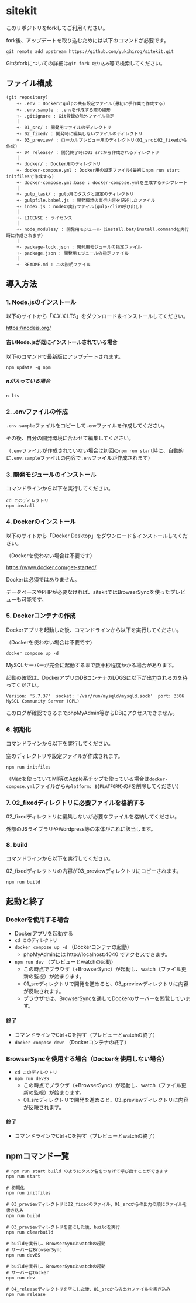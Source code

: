# sitekit

このリポジトリをforkしてご利用ください。

fork後、アップデートを取り込むためには以下のコマンドが必要です。

    git remote add upstream https://github.com/yukihirog/sitekit.git

Gitのforkについての詳細は`git fork 取り込み`等で検索してください。


## ファイル構成

    (git repository)
        +- .env : Dockerとgulpの共有設定ファイル(最初に手作業で作成する)
        +- .env.sample : .envを作成する際の雛形
        +- .gitignore : Git登録の除外ファイル指定
        |
        +- 01_src/ : 開発用ファイルのディレクトリ
        +- 02_fixed/ : 開発時に編集しないファイルのディレクトリ
        +- 03_preview/ : ローカルプレビュー用のディレクトリ(01_srcと02_fixedから作成)
        +- 04_release/ : 開発終了時に01_srcから作成されるディレクトリ
        |
        +- docker/ : Docker用のディレクトリ
        +- docker-compose.yml : Docker用の設定ファイル(最初にnpm run start initfilesで作成する)
        +- docker-compose.yml.base : docker-compose.ymlを生成するテンプレート
        |
        +- gulp_task/ : gulp用のタスクと設定のディレクトリ
        +- gulpfile.babel.js : 開発環境の実行内容を記述したファイル
        +- index.js : nodeの実行ファイル(gulp-cliの呼び出し)
        |
        +- LICENSE : ライセンス
        |
        +- node_modules/ : 開発用モジュール（install.bat/install.commandを実行時に作成されます）
        |
        +- package-lock.json : 開発用モジュールの指定ファイル
        +- package.json : 開発用モジュールの指定ファイル
        |
        +- README.md : この説明ファイル


## 導入方法

### 1. Node.jsのインストール

以下のサイトから「X.X.X LTS」をダウンロード＆インストールしてください。

https://nodejs.org/


#### 古いNode.jsが既にインストールされている場合

以下のコマンドで最新版にアップデートされます。

```
npm update -g npm
```

##### nが入っている場合

```
n lts
```


### 2. .envファイルの作成

`.env.sample`ファイルをコピーして`.env`ファイルを作成してください。

その後、自分の開発環境に合わせて編集してください。

（`.env`ファイルが作成されていない場合は初回の`npm run start`時に、自動的に`.env.sample`ファイルの内容で`.env`ファイルが作成されます）


### 3. 開発モジュールのインストール

コマンドラインから以下を実行してください。

    cd このディレクトリ
    npm install


### 4. Dockerのインストール

以下のサイトから「Docker Desktop」をダウンロード＆インストールしてください。

（Dockerを使わない場合は不要です）

https://www.docker.com/get-started/

Dockerは必須ではありません。

データベースやPHPが必要なければ、sitekitではBrowserSyncを使ったプレビューも可能です。


### 5. Dockerコンテナの作成

Dockerアプリを起動した後、コマンドラインから以下を実行してください。

（Dockerを使わない場合は不要です）

    docker compose up -d

MySQLサーバーが完全に起動するまで数十秒程度かかる場合があります。

起動の確認は、DockerアプリのDBコンテナのLOGSに以下が出力されるのを待ってください。

    Version: '5.7.37'  socket: '/var/run/mysqld/mysqld.sock'  port: 3306  MySQL Community Server (GPL)

このログが確認できるまでphpMyAdmin等からDBにアクセスできません。


### 6. 初期化

コマンドラインから以下を実行してください。

空のディレクトリや設定ファイルが作成されます。

    npm run initfiles

（Macを使っていてM1等のApple系チップを使っている場合は`docker-compose.yml`ファイルから`#platform: ${PLATFORM}`の`#`を削除してください）


### 7. 02_fixedディレクトリに必要ファイルを格納する

02_fixedディレクトリに編集しないが必要なファイルを格納してください。

外部のJSライブラリやWordpress等の本体がこれに該当します。


### 8. build

コマンドラインから以下を実行してください。

02_fixedディレクトリの内容が03_previewディレクトリにコピーされます。

    npm run build


## 起動と終了

### Dockerを使用する場合

 + Dockerアプリを起動する
 + `cd このディレクトリ`
 + `docker compose up -d` （Dockerコンテナの起動）
   * phpMyAdminには http://localhost:4040 でアクセスできます。
 + `npm run dev` （プレビューとwatchの起動）
   * この時点でブラウザ（+BrowserSync）が起動し、watch（ファイル更新の監視）が始まります。
   * 01_srcディレクトリで開発を進めると、03_previewディレクトリに内容が反映されます。
   * ブラウザでは、BrowserSyncを通してDockerのサーバーを閲覧しています。

#### 終了

 + コマンドラインでCtrl+Cを押す（プレビューとwatchの終了）
 + `docker compose down` （Dockerコンテナの終了）

### BrowserSyncを使用する場合（Dockerを使用しない場合）

 + `cd このディレクトリ`
 + `npm run devBS`
   * この時点でブラウザ（+BrowserSync）が起動し、watch（ファイル更新の監視）が始まります。
   * 01_srcディレクトリで開発を進めると、03_previewディレクトリに内容が反映されます。

#### 終了

 + コマンドラインでCtrl+Cを押す（プレビューとwatchの終了）


## npmコマンド一覧

    # npm run start build のようにタスク名をつなげて呼び出すことができます
    npm run start

    # 初期化
    npm run initfiles

    # 03_previewディレクトリに02_fixedのファイル、01_srcからの出力の順にファイルを書き込み
    npm run build

    # 03_previewディレクトリを空にした後、buildを実行
    npm run clearbuild

    # buildを実行し、BrowserSyncとwatchの起動
    # サーバーはBrowserSync
    npm run devBS

    # buildを実行し、BrowserSyncとwatchの起動
    # サーバーはDocker
    npm run dev

    # 04_releaseディレクトリを空にした後、01_srcからの出力ファイルを書き込み
    npm run release



